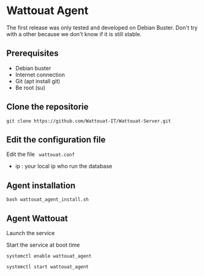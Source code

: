 # Wattouat Agent

The first release was only tested and developed on Debian Buster. Don't try with a other because we don't know if it is still stable. 

## Prerequisites

- Debian buster 
- Internet connection
- Git (apt install git) 
- Be root (su) 

## Clone the repositorie

``` shell 
git clone https://github.com/Wattouat-IT/Wattouat-Server.git
```

## Edit the configuration file

Edit the file ``` wattouat.conf```

 - ip : your local ip who run the database

## Agent installation

``` shell 
bash wattouat_agent_install.sh
```

## Agent Wattouat

Launch the service

Start the service at boot time

``` shell 
systemctl enable wattouat_agent
```

``` shell 
systemctl start wattouat_agent
```
